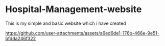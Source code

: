 # Hospital-Management-website
This is my simple and basic website which i have created






https://github.com/user-attachments/assets/a6ed6de1-176b-466e-9e51-bfdda246f322

